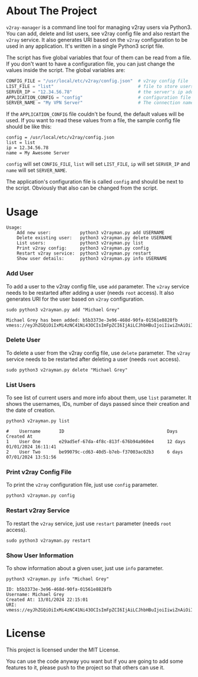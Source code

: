 # About The Project

`v2ray-manager` is a command line tool for managing v2ray users via Python3. You can add, delete and list users, see v2ray config file and also restart the `v2ray` service. It also generates URI based on the `v2ray` configuration to be used in any application. It's written in a single Python3 script file.

The script has five global variables that four of them can be read from a file. If you don't want to have a configuration file, you can just change the values inside the script. The global variables are:

```python
CONFIG_FILE = "/usr/local/etc/v2ray/config.json"  # v2ray config file
LIST_FILE = "list"                                # file to store users and their info
SERVER_IP = "12.34.56.78"                         # the server's ip address
APPLICATION_CONFIG = "config"                     # configuration file of the script
SERVER_NAME = "My VPN Server"                     # The connection name inside the connection URI
```

If the `APPLICATION_CONFIG` file couldn't be found, the default values will be used. If you want to read these values from a file, the sample config file should be like this:

```
config = /usr/local/etc/v2ray/config.json
list = list
ip = 12.34.56.78
name = My Awesome Server
```

`config` will set `CONFIG_FILE`, `list` will set `LIST_FILE`, `ip` will set `SERVER_IP` and `name` will set `SERVER_NAME`.

The application's configuration file is called `config` and should be next to the script. Obviously that also can be changed from the script.

# Usage

```
Usage:
	Add new user:           python3 v2rayman.py add USERNAME
	Delete existing user:	python3 v2rayman.py delete USERNAME
	List users:             python3 v2rayman.py list
	Print v2ray config:     python3 v2rayman.py config
	Restart v2ray service:  python3 v2rayman.py restart
	Show user details:      python3 v2rayman.py info USERNAME
```

### Add User

To add a user to the v2ray config file, use `add` parameter. The `v2ray` service needs to be restarted after adding a user (needs `root` access). It also generates URI for the user based on `v2ray` configuration.

`sudo python3 v2rayman.py add "Michael Grey"`

```
Michael Grey has been added: b5b3373e-3e96-468d-90fa-01561e8828fb
vmess://eyJhZGQiOiIxMi4zNC41Ni43OCIsImFpZCI6IjAiLCJhbHBuIjoiIiwiZnAiOiIiLCJob3N0IjoiIiwiaWQiOiJiNWIzMzczZS0zZTk2LTQ2OGQtOTBmYS0wMTU2MWU4ODI4ZmIiLCJuZXQiOiJ0Y3AiLCJwYXRoIjoiIiwicG9ydCI6IjIyMCIsInBzIjoiTXkgQXdlc29tZSBTZXJ2ZXIgKFVzZXIgRm91cikiLCJzY3kiOiJjaGFjaGEyMC1wb2x5MTMwNSIsInNuaSI6IiIsInRscyI6IiIsInR5cGUiOiJub25lIiwidiI6IjIifQ==
```

### Delete User

To delete a user from the v2ray config file, use `delete` parameter. The `v2ray` service needs to be restarted after deleting a user (needs `root` access).

`sudo python3 v2rayman.py delete "Michael Grey"`

### List Users

To see list of current users and more info about them, use `list` parameter. It shows the usernames, IDs, number of days passed since their creation and the date of creation.

`python3 v2rayman.py list`

```
#    Username       ID                                       Days      Created At
1    User One       e29ad5ef-67da-4f8c-813f-676b94a960e4     12 days   01/01/2024 16:11:41
2    User Two       be99079c-cd63-40d5-b7eb-f37003ac02b3     6 days    07/01/2024 13:51:56
```

### Print v2ray Config File

To print the `v2ray` configuration file, just use `config` parameter.

`python3 v2rayman.py config`

### Restart v2ray Service

To restart the `v2ray` service, just use `restart` parameter (needs `root` access).

`sudo python3 v2rayman.py restart`

### Show User Information

To show information about a given user, just use `info` parameter.

`python3 v2rayman.py info "Michael Grey"`

```
ID: b5b3373e-3e96-468d-90fa-01561e8828fb
Username: Michael Grey
Created At: 13/01/2024 22:15:01
URI: vmess://eyJhZGQiOiIxMi4zNC41Ni43OCIsImFpZCI6IjAiLCJhbHBuIjoiIiwiZnAiOiIiLCJob3N0IjoiIiwiaWQiOiJiNWIzMzczZS0zZTk2LTQ2OGQtOTBmYS0wMTU2MWU4ODI4ZmIiLCJuZXQiOiJ0Y3AiLCJwYXRoIjoiIiwicG9ydCI6IjIyMCIsInBzIjoiTXkgQXdlc29tZSBTZXJ2ZXIgKFVzZXIgRm91cikiLCJzY3kiOiJjaGFjaGEyMC1wb2x5MTMwNSIsInNuaSI6IiIsInRscyI6IiIsInR5cGUiOiJub25lIiwidiI6IjIifQ==
```

# License

This project is licensed under the MIT License.

You can use the code anyway you want but if you are going to add some features to it, please push to the project so that others can use it.
